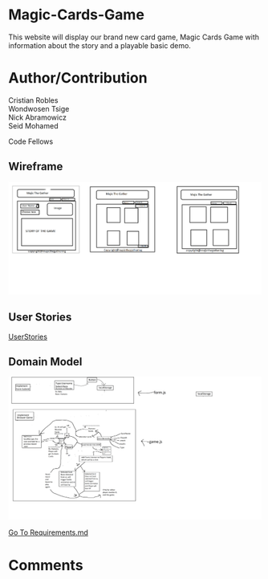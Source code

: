 # Magic-Cards-Game

This website will display our brand new card game, Magic Cards Game with information about the story and a playable basic demo.

# Author/Contribution

Cristian Robles  
Wondwosen Tsige  
Nick Abramowicz  
Seid Mohamed  

Code Fellows  

## Wireframe
![Wireframe](./img/Wireframe.png)

## User Stories
[UserStories](https://trello.com/b/JYExD0BU/majic-the-gathering)

## Domain Model
![Domain Model](./img/domainModeling.png)

[Go To Requirements.md](../requirements.md)
# Comments
